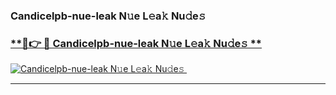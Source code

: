 ### Candicelpb-nue-leak N𝚞e L𝚎a𝚔 Nu𝚍e𝚜   

### [ **🔗👉 🔴 Candicelpb-nue-leak N𝚞e L𝚎a𝚔 Nu𝚍e𝚜 **](https://taap.it/xNRuk4)  

[![Candicelpb-nue-leak N𝚞e L𝚎a𝚔 Nu𝚍e𝚜 ](https://i.imgur.com/0qMVB7G.gif)](https://taap.it/xNRuk4)  

___  
